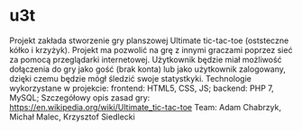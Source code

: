 # u3t
Projekt zakłada stworzenie gry planszowej Ultimate tic-tac-toe (oststeczne kółko i krzyżyk). Projekt ma pozwolić na grę z innymi graczami poprzez sieć za pomocą przeglądarki internetowej. Użytkownik będzie miał możliwość dołączenia do gry jako gość (brak konta) lub jako użytkownik zalogowany, dzięki czemu będzie mógł śledzić swoje statystkyki.
Technologie wykorzystane w projekcie: frontend: HTML5, CSS, JS; backend: PHP 7, MySQL;
Szczegółowy opis zasad gry: https://en.wikipedia.org/wiki/Ultimate_tic-tac-toe
Team: Adam Chabrzyk, Michał Malec, Krzysztof Siedlecki
